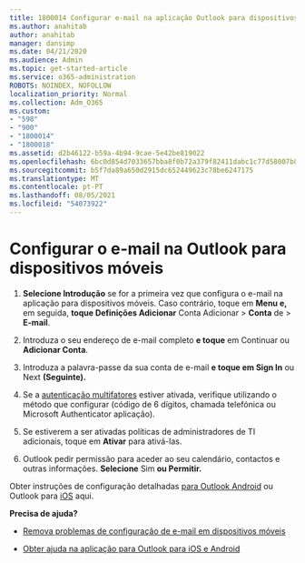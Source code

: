 ```yaml
---
title: 1800014 Configurar e-mail na aplicação Outlook para dispositivos móveis
ms.author: anahitab
author: anahitab
manager: dansimp
ms.date: 04/21/2020
ms.audience: Admin
ms.topic: get-started-article
ms.service: o365-administration
ROBOTS: NOINDEX, NOFOLLOW
localization_priority: Normal
ms.collection: Adm_O365
ms.custom:
- "598"
- "900"
- "1800014"
- "1800018"
ms.assetid: d2b46122-b59a-4b94-9cae-5e42be819022
ms.openlocfilehash: 6bc0d854d7033657bba8f0b72a379f82411dabc1c77d58007b8b93f8179daf5a
ms.sourcegitcommit: b5f7da89a650d2915dc652449623c78be6247175
ms.translationtype: MT
ms.contentlocale: pt-PT
ms.lasthandoff: 08/05/2021
ms.locfileid: "54073922"
---
```

# <a name="set-up-email-in-the-outlook-mobile-app"></a>Configurar o e-mail na Outlook para dispositivos móveis

1. **Selecione Introdução** se for a primeira vez que configura o e-mail na aplicação para dispositivos móveis. Caso contrário, toque em **Menu e,** em seguida, **toque Definições Adicionar** Conta Adicionar \> **Conta** de \> **E-mail**.

2. Introduza o seu endereço de e-mail completo **e toque** em Continuar ou **Adicionar Conta**.

3. Introduza a palavra-passe da sua conta de e-mail **e toque em Sign In** ou Next **(Seguinte).**

4. Se a [autenticação multifatores](https://docs.microsoft.com/microsoft-365/admin/security-and-compliance/set-up-multi-factor-authentication) estiver ativada, verifique utilizando o método que configurar (código de 6 dígitos, chamada telefónica ou Microsoft Authenticator aplicação).

5. Se estiverem a ser ativadas políticas de administradores de TI adicionais, toque em **Ativar** para ativá-las.

6. Outlook pedir permissão para aceder ao seu calendário, contactos e outras informações. **Selecione** Sim **ou Permitir.**

Obter instruções de configuração detalhadas [para Outlook Android](https://support.office.com/article/886db551-8dfa-4fd5-b835-f8e532091872.aspx) ou Outlook para [iOS](https://support.office.com/article/b2de2161-cc1d-49ef-9ef9-81acd1c8e234.aspx) aqui.
  
 **Precisa de ajuda?**
  
- [Remova problemas de configuração de e-mail em dispositivos móveis](https://support.office.com/article/a264ef01-9c88-48fb-9285-7017e4f31f02.aspx)

- [Obter ajuda na aplicação para Outlook para iOS e Android](https://support.office.com/article/218a22d1-9fa5-4889-b689-de1c63493243.aspx#ID0EAABAAA=Contact_Support)
